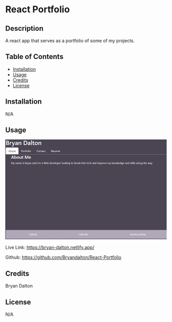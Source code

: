 # React Portfolio

## Description

A react app that serves as a portfolio of some of my projects.

## Table of Contents

- [Installation](#installation)
- [Usage](#usage)
- [Credits](#credits)
- [License](#license)

## Installation

N/A

## Usage

![Portfolio-Screenshot](./public/images/React-Portfolio-Screenshot.JPG)

Live Link: https://bryan-dalton.netlify.app/

Github: https://github.com/Bryandalton/React-Portfolio

## Credits

Bryan Dalton

## License

N/A